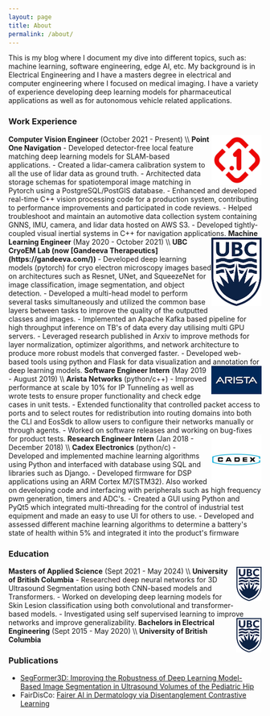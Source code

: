 ```yaml
---
layout: page
title: About
permalink: /about/
---
```


This is my blog where I document my dive into different topics, such as: machine learning, software engineering, edge AI, etc. My background is in Electrical Engineering and I have a masters degree in electrical and computer engineering where I focused on medical imaging. I have a variety of experience developing deep learning models for pharmaceutical applications as well as for autonomous vehicle related applications.

### Work Experience
<img style="float: right" width=100 src='/assets/p1_logo.png'>
<strong>Computer Vision Engineer</strong> (October 2021 - Present) \\
<strong>Point One Navigation</strong>
- Developed detector-free local feature matching deep learning models for SLAM-based applications.
- Created a lidar-camera calibration system to all the use of lidar data as ground truth.
- Architected data storage schemas for spatiotemporal image matching in Pytorch using a PostgreSQL/PostGIS database.
- Enhanced and developed real-time C++ vision processing code for a production system, contributing to performance improvements and participated in code reviews.
- Helped troubleshoot and maintain an automotive data collection system containing GNNS, IMU, camera, and lidar data hosted on AWS S3.
- Developed tightly-coupled visual inertial systems in C++ for navigation applications.

<img style="float: right" width=100 src='/assets/ubc_logo.png'>
<strong>Machine Learning Engineer</strong> (May 2020 - October 2021) \\
<strong>UBC CryoEM Lab (now [Gandeeva Therapeutics](https://gandeeva.com/))</strong>
- Developed deep learning models (pytorch) for cryo electron microscopy images based on architectures such as Resnet, UNet, and SqueezeNet for image classification, image segmentation, and object detection.
- Developed a multi-head model to perform several tasks simultaneously and utilized the common base layers between tasks to improve the quality of the outputted classes and images.
- Implemented an Apache Kafka based pipeline for high throughput inference on TB's of data every day utilising multi GPU servers.
- Leveraged research published in Arxiv to improve methods for layer normalization, optimizer algorithms, and network architecture to produce more robust models that converged faster.
- Developed web-based tools using python and Flask for data visualization and annotation for deep learning models.

<img style="float: right" width=100 src='/assets/arista_logo.jpeg'>
<strong>Software Engineer Intern</strong> (May 2019 - August 2019) \\
<strong>Arista Networks</strong> (python/c++)
- Improved performance at scale by 10% for IP Tunneling as well as wrote tests to ensure proper functionality and check edge cases in unit tests.
- Extended functionality that controlled packet access to ports and to select routes for redistribution into routing domains into both the CLI and EosSdk to allow users to configure their networks manually or through agents.
- Worked on software releases and working on bug-fixes for product tests.

<img style="float: right" width=100 src='/assets/cadex_logo.jpeg'>
<strong>Research Engineer Intern</strong> (Jan 2018 - December 2018) \\
<strong>Cadex Electronics</strong> (python/c)
- Developed and implemented machine learning algorithms using Python and interfaced with database using SQL and libraries such as Django.
- Developed firmware for DSP applications using an ARM Cortex M7(STM32). Also worked on developing code and interfacing with peripherals such as high frequency pwm generation, timers and ADC's.
- Created a GUI using Python and PyQt5 which integrated multi-threading for the control of industrial test equipment and made an easy to use UI for others to use.
- Developed and assessed different machine learning algorithms to determine a battery's state of health within 5% and integrated it into the product's firmware

### Education
<img style="float: right" width=50 src='/assets/ubc_logo.png'>
<strong>Masters of Applied Science</strong> (Sept 2021 - May 2024) \\
<strong>University of British Columbia</strong>
- Researched deep neural networks for 3D Ultrasound Segmentation using both CNN-based models and Transformers.
- Worked on developing deep learning models for Skin Lesion classification using both convolutional and transformer-based models.
- Investigated using self supervised learning to improve networks and improve generalizability.

<img style="float: right" width=50 src='/assets/ubc_logo.png'>
<strong>Bachelors in Electrical Engineering</strong> (Sept 2015 - May 2020) \\
<strong>University of British Columbia</strong>

### Publications
- <a href="https://www.sciencedirect.com/science/article/pii/S0301562924004733">SegFormer3D: Improving the Robustness of Deep Learning Model-Based Image Segmentation in Ultrasound Volumes of the Pediatric Hip</a>
- FairDisCo: <a href="https://arxiv.org/pdf/2208.10013.pdf">Fairer AI in Dermatology via Disentanglement Contrastive Learning</a>

